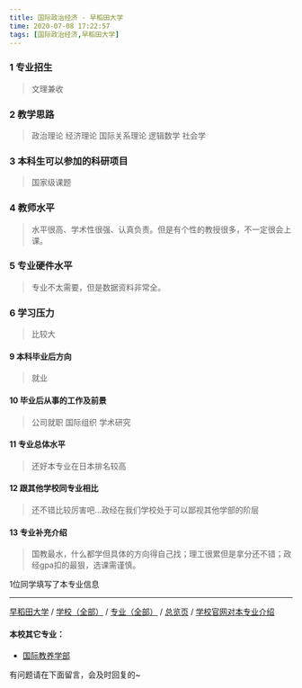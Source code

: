 ```yaml
---
title: 国际政治经济 - 早稻田大学
time: 2020-07-08 17:22:57
tags: [国际政治经济,早稻田大学]
---
```

### 1 专业招生
> 文理兼收  


### 2 教学思路
> 政治理论 经济理论 国际关系理论 逻辑数学 社会学


### 3 本科生可以参加的科研项目
> 国家级课题


### 4 教师水平
> 水平很高、学术性很强、认真负责。但是有个性的教授很多，不一定很会上课。


### 5 专业硬件水平
> 专业不太需要，但是数据资料非常全。


### 6 学习压力
> 比较大


#### 9 本科毕业后方向
> 就业


#### 10 毕业后从事的工作及前景
> 公司就职 国际组织 学术研究


#### 11 专业总体水平
> 还好本专业在日本排名较高


#### 12 跟其他学校同专业相比
> 还不错比较厉害吧...政经在我们学校处于可以鄙视其他学部的阶层


#### 13 专业补充介绍
> 国教最水，什么都学但具体的方向得自己找；理工很累但是拿分还不错；政经gpa扣的最狠，选课需谨慎。

1位同学填写了本专业信息
***
[早稻田大学](https://univgo.github.io/2020/07/08/3f31aaf268dd)  / [学校（全部）](https://univgo.github.io/2020/07/08/3efa6bcca419) / [专业（全部）](https://univgo.github.io/2020/07/08/2d4c6d3552c2) / [总览页](https://univgo.github.io/2020/07/08/445daeb4fa00) / [学校官网对本专业介绍](https://www.waseda.jp/fpse/pse/en/applicants/admissions/
)
#### 本校其它专业：
- [国际教养学部 ](https://univgo.github.io/2020/07/08/bf464048fde8) 

有问题请在下面留言，会及时回复的~